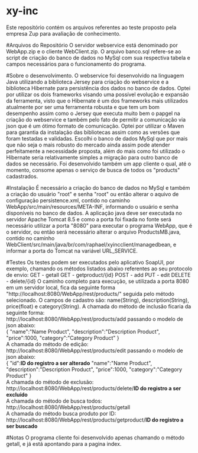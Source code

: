 # xy-inc
Este repositório contém os arquivos referentes ao teste proposto pela empresa Zup para avaliação de conhecimento.

#Arquivos do Repositório
O servidor webservice está denominado por WebApp.zip e o cliente WebClient.zip.
O arquivo banco.sql refere-se ao script de criação do banco de dados no MySql com sua respectiva tabela e campos necessários para o funcionamento do programa.

#Sobre o desenvolvimento.
O webservice foi desenvolvido na linguagem Java utilizando a biblioteca Jersey para criação do webservice e a biblioteca Hibernate para persistência dos dados no banco de dados. Optei por utilizar os dois frameworks visando uma possível evolução e expansão da ferramenta, visto que o Hibernate é um dos frameworks mais utilizados atualmente por ser uma ferramenta robusta e que tem um bom desempenho assim como o Jersey que executa muito bem o papgel na criação do webservice e também pelo fato de permitir a comunicação via json que é um ótimo formato de comunicação. Optei por utilizar o Maven para garantia da instalação das bibliotecas assim como as versões que foram testadas e validadas. Escolhi o banco de dados MySql que por mais que não seja o mais robusto do mercado ainda assim pode atender perfeitamente a necessidade proposta, além do mais como foi utilizado o Hibernate seria relativamente simples a migração para outro banco de dados se necessário.
Foi desenvolvido também um app cliente o qual, até o momento, consome apenas o serviço de busca de todos os "products" cadastrados.

#Instalação
É necessário a criação do banco de dados no MySql e também a criação do usuário "root" e senha "root" ou então alterar o aquivo de configuração persistence.xml, contido no caminho WebApp/src/main/resources/META-INF, informando o usuário e senha disponíveis no banco de dados.
A aplicação java deve ser executada no servidor Apache Tomcat 8.5 e como a porta foi fixada no fonte será necessário utilizar a porta "8080" para executar o programa WebApp, que é o servidor, ou então será necessário alterar o arquivo ProductsMB.java, contido no caminho WebClient/src/main/java/br/com/raphael/xyincclient/managedbean, e informar a porta do Tomcat na variável URL_SERVICE.

#Testes
Os testes podem ser executados pelo aplicativo SoapUI, por exemplo, chamando os métodos listados abaixo referentes ao seu protocolo de envio:
GET - getall
GET - getproduct/{id}
POST - add
PUT - edit
DELETE - delete/{id}
O caminho completo para execução, se utilizada a porta 8080 em um servidor local, fica da seguinte forma "http://localhost:8080/WebApp/rest/products/" seguida pelo método selecionado.
O campos de cadastro são: name(String), description(String), price(float) e category(String).
A chamada do método de inclusão ficaria da seguinte forma:<br>
http://localhost:8080/WebApp/rest/products/add passando o modelo de json abaixo:<br>
{
	"name":"Name Product",
	"description":"Description Product",
	"price":1000,
	"category":"Category Product"
	} <br>
  A chamada do método de edição:<br>
  http://localhost:8080/WebApp/rest/products/edit passando o modelo de json abaixo:<br>
{
  "id":**ID do registro a ser alterado**
	"name":"Name Product",
	"description":"Description Product",
	"price":1000,
	"category":"Category Product"
	} <br>
  A chamada do método de exclusão: <br>
  http://localhost:8080/WebApp/rest/products/delete/**ID do registro a ser excluído**<br>
  A chamada do método de busca todos: <br>
  http://localhost:8080/WebApp/rest/products/getall<br>
  A chamada do método busca produto por ID:<br>
  http://localhost:8080/WebApp/rest/products/getproduct/**ID do registro a ser buscado**
  
  #Notas
  O programa cliente foi desenvolvido apenas chamando o método getall, e já está apontando para a pagina index.
